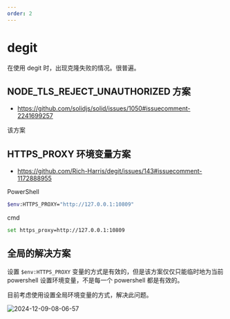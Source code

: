 ```yaml
---
order: 2
---
```


# degit

在使用 degit 时，出现克隆失败的情况。很普遍。

## NODE_TLS_REJECT_UNAUTHORIZED 方案

- https://github.com/solidjs/solid/issues/1050#issuecomment-2241699257

该方案

## HTTPS_PROXY 环境变量方案

- https://github.com/Rich-Harris/degit/issues/143#issuecomment-1172888955

PowerShell

```bash
$env:HTTPS_PROXY="http://127.0.0.1:10809"
```

cmd

```bash
set https_proxy=http://127.0.0.1:10809
```

## 全局的解决方案

设置 `$env:HTTPS_PROXY` 变量的方式是有效的，但是该方案仅仅只能临时地为当前 powershell 设置环境变量，不是每一个 powershell 都是有效的。

目前考虑使用设置全局环境变量的方式，解决此问题。

![2024-12-09-08-06-57](https://cdn.jsdelivr.net/gh/ruan-cat/img-store/img/2024-12-09-08-06-57.png)

